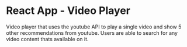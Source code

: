 # React App - Video Player
 Video player that uses the youtube API to play a single video and show 5 other recommendations from youtube. Users are able to search  for any video content thats available on it.
